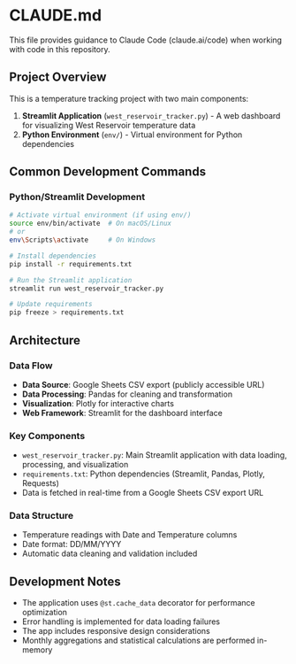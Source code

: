 # CLAUDE.md

This file provides guidance to Claude Code (claude.ai/code) when working with code in this repository.

## Project Overview

This is a temperature tracking project with two main components:
1. **Streamlit Application** (`west_reservoir_tracker.py`) - A web dashboard for visualizing West Reservoir temperature data
2. **Python Environment** (`env/`) - Virtual environment for Python dependencies

## Common Development Commands

### Python/Streamlit Development
```bash
# Activate virtual environment (if using env/)
source env/bin/activate  # On macOS/Linux
# or
env\Scripts\activate     # On Windows

# Install dependencies
pip install -r requirements.txt

# Run the Streamlit application
streamlit run west_reservoir_tracker.py

# Update requirements
pip freeze > requirements.txt
```

## Architecture

### Data Flow
- **Data Source**: Google Sheets CSV export (publicly accessible URL)
- **Data Processing**: Pandas for cleaning and transformation
- **Visualization**: Plotly for interactive charts
- **Web Framework**: Streamlit for the dashboard interface

### Key Components
- `west_reservoir_tracker.py`: Main Streamlit application with data loading, processing, and visualization
- `requirements.txt`: Python dependencies (Streamlit, Pandas, Plotly, Requests)
- Data is fetched in real-time from a Google Sheets CSV export URL

### Data Structure
- Temperature readings with Date and Temperature columns
- Date format: DD/MM/YYYY
- Automatic data cleaning and validation included

## Development Notes

- The application uses `@st.cache_data` decorator for performance optimization
- Error handling is implemented for data loading failures
- The app includes responsive design considerations
- Monthly aggregations and statistical calculations are performed in-memory